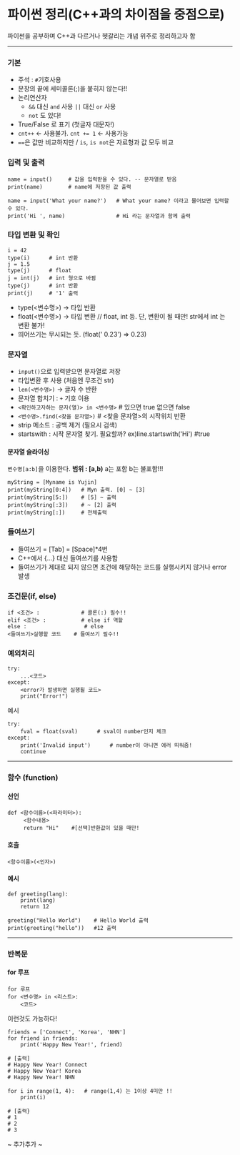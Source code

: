 # 파이썬 정리(C++과의 차이점을 중점으로)
파이썬을 공부하며 C++과 다르거나 헷갈리는 개념 위주로 정리하고자 함
            
---            
### 기본
- 주석 : `#`기호사용
- 문장의 끝에 세미콜론(;)을 붙히지 않는다!!
- 논리연산자
	- `&&` 대신 `and` 사용 `||` 대신 `or` 사용
	- `not` 도 있다!
- True/False 로 표기 (첫글자 대문자!)
- `cnt++` <- 사용불가. `cnt += 1` <- 사용가능
- `==`은 값만 비교하지만 /  `is`, `is not`은 자료형과 값 모두 비교
        
          
### 입력 및 출력

    name = input()     # 값을 입력받을 수 있다. -- 문자열로 받음
    print(name)        # name에 저장된 값 출력
    
    name = input('What your name?')   # What your name? 이라고 물어보면 입력할 수 있다.
    print('Hi ', name)                # Hi 라는 문자열과 함께 출력

     
           
### 타입 변환 및 확인
    i = 42
    type(i)      # int 반환
    j = 1.5
    type(j)      # float
    j = int(j)   # int 형으로 바뀜
    type(j)      # int 반환
    print(j)     # '1' 출력

 - type(<변수명>) -> 타입 반환 
 - float(<변수명>) -> 타입 변환 // float, int 등.  단, 변환이 될 때만! str에서 int 는 변환 불가!
 - 띄어쓰기는 무시되는 듯. (float('        0.23') => 0.23)
          
### 문자열
- `input()`으로 입력받으면 문자열로 저장
- 타입변환 후 사용 (처음엔 무조건 str)
- `len(<변수명>)`	-> 글자 수 반환
- 문자열 합치기 : `+` 기호 이용
- `<확인하고자하는 문자(열)> in <변수명>` # 있으면 true 없으면 false
- `<변수명>.find(<찾을 문자열>)` # <찾을 문자열>의 시작위치 반환
- strip 메소드 : 공백 제거 (필요시 검색)
- startswith : 시작 문자열 찾기. 필요할까? ex)line.startswith('Hi') #true

#### 문자열 슬라이싱
`변수명[a:b]`을 이용한다.
**범위 : [a,b)** a는 포함 b는 불포함!!!

    myString = [Myname is Yujin]
    print(myString[0:4])   # Myn 출력. [0] ~ [3]
    print(myString[5:])    # [5] ~ 출력
    print(myString[:3])    # ~ [2] 출력
    print(myString[:])     # 전체출력

               
### 들여쓰기
- 들여쓰기 = [Tab] = [Space]*4번
- C++에서 {...} 대신 들여쓰기를 사용함
- 들여쓰기가 제대로 되지 않으면 조건에 해당하는 코드를 실행시키지 않거나 error 발생
         
           
### 조건문(if, else)
    if <조건> :             # 콜론(:) 필수!!
    elif <조건> :           # else if 역할
    else :                  # else
    <들여쓰기>실행할 코드    # 들여쓰기 필수!!

### 예외처리
	try:
	    ...<코드>
	except:
	    <error가 발생하면 실행될 코드>
	    print("Error!")
	
예시

    try:
        fval = float(sval)		# sval이 number인지 체크
    except:
        print('Invalid input')		# number이 아니면 에러 띄워줌!
        continue


---
### 함수 (function)
#### 선언

    def <함수이름>(<파라미터>):
	     <함수내용>
	     return "Hi"	#[선택]반환값이 있을 때만!


#### 호출
    <함수이름>(<인자>)

#### 예시
    def greeting(lang):
    	print(lang)
    	return 12
    
    greeting("Hello World")    # Hello World 출력
    print(greeting("hello"))   #12 출력

---
### 반복문
#### for 루프
    for 루프
    for <변수명> in <리스트>:
    	<코드>

이런것도 가능하다!

    friends = ['Connect', 'Korea', 'NHN']
    for friend in friends:
    	print('Happy New Year!', friend)
    
    # [출력]
    # Happy New Year! Connect
    # Happy New Year! Korea
    # Happy New Year! NHN
    
    for i in range(1, 4):	# range(1,4) 는 1이상 4미만 !!
    	print(i)
    
    # [출력}
    # 1
    # 2
    # 3

	




~ 추가추가 ~ 
